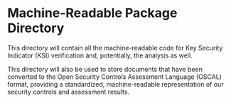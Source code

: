 # Machine-Readable Package Directory

This directory will contain all the machine-readable code for Key Security Indicator (KSI) verification and, potentially, the analysis as well.

This directory will also be used to store documents that have been converted to the Open Security Controls Assessment Language (OSCAL) format, providing a standardized, machine-readable representation of our security controls and assessment results. 